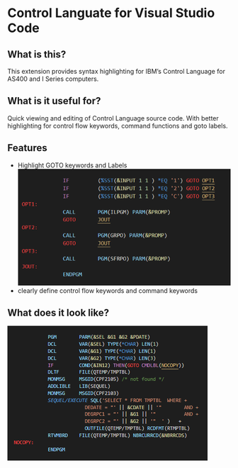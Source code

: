 # Control Languate for Visual Studio Code

## What is this?
This extension provides syntax highlighting for IBM’s Control Language for AS400 and I Series computers.

## What is it useful for?
Quick viewing and editing of Control Language source code. With better highlighting for control flow keywords, command functions and goto labels.

## Features 
* Highlight GOTO keywords and Labels
  ![pic2.cl](https://raw.githubusercontent.com/RoySpino/RB_SNS_VSCodeExtentions/main/Images/CL_Sample_002.png)
* clearly define control flow keywords and command keywords

## What does it look like?
 ![pic1.cl](https://raw.githubusercontent.com/RoySpino/RB_SNS_VSCodeExtentions/main/SpineNetSystems.cl/Images/CL_Sample_001.png)

 
